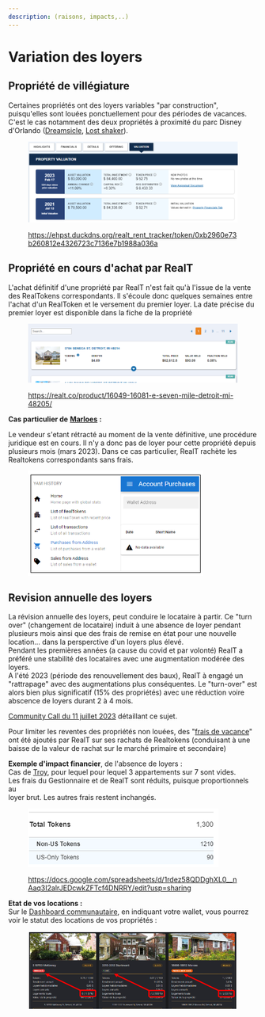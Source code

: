 ```yaml
---
description: (raisons, impacts,..)
---
```


# Variation des loyers

## Propriété de villégiature

Certaines propriétés ont des loyers variables "par construction", puisqu'elles sont louées ponctuellement pour des périodes de vacances. C'est le cas notamment des deux propriétés à proximité du parc Disney d'Orlando ([Dreamsicle](https://realt.co/product/8060-dreamsicle-dr-kissimmee-fl-34747/), [Lost shaker](https://realt.co/product/8065-lost-shaker-ln-kissimmee-fl-34747/)).

<figure><img src="../.gitbook/assets/image (224).png" alt=""><figcaption><p><a href="https://ehpst.duckdns.org/realt_rent_tracker/token/0xb2960e73b260812e4326723c7136e7b1988a036a">https://ehpst.duckdns.org/realt_rent_tracker/token/0xb2960e73b260812e4326723c7136e7b1988a036a</a></p></figcaption></figure>

## Propriété en cours d'achat par RealT

L'achat définitif d'une propriété par RealT n'est fait qu'à l'issue de la vente des RealTokens correspondants. Il s'écoule donc quelques semaines entre l'achat d'un RealToken et le versement du premier loyer. La date précise du premier loyer est disponible dans la fiche de la propriété&#x20;

<figure><img src="../.gitbook/assets/image (225).png" alt=""><figcaption><p><a href="https://realt.co/product/16049-16081-e-seven-mile-detroit-mi-48205/">https://realt.co/product/16049-16081-e-seven-mile-detroit-mi-48205/</a></p></figcaption></figure>

**Cas particulier de** [**Marloes**](https://realt.co/product/1890-marloes-ave-east-cleveland-oh-44112/) **:**&#x20;

Le vendeur s'etant rétracté au moment de la vente définitive, une procédure juridique est en cours. Il n'y a donc pas de loyer pour cette propriété depuis plusieurs mois (mars 2023). Dans ce cas particulier, RealT rachète les Realtokens correspondants sans frais.

<figure><img src="../.gitbook/assets/image (227).png" alt=""><figcaption></figcaption></figure>

## Revision annuelle des loyers

La révision annuelle des loyers, peut conduire le locataire à partir. Ce "turn over" (changement de locataire) induit à une absence de loyer pendant plusieurs mois ainsi que des frais de remise en état pour une nouvelle location... dans la persperctive d'un loyers plus élevé. \
Pendant les premières années (a cause du covid et par volonté) RealT a préféré une stabilité des locataires avec une augmentation modérée des loyers.\
A l'été 2023 (période des renouvellement des baux), RealT à engagé un "rattrapage" avec des augmentations plus conséquentes. Le "turn-over" est alors bien plus significatif (15% des propriétés) avec une réduction voire abscence de loyers durant 2 à 4 mois.

[Community Call du 11 juillet 2023](https://www.youtube.com/watch?v=huHRKAuqhkc\&ab\_channel=RealT) détaillant ce sujet.

Pour limiter les reventes des propriétés non louées, des "[frais de vacance](vendre-ses-realtokens.md)" ont été ajoutés par RealT sur ses rachats de Realtokens (conduisant à une baisse de la valeur de rachat sur le marché primaire et secondaire)

**Exemple d'impact financier**, de l'absence de loyers : \
&#x20;    Cas de [Troy](https://realt.co/product/1115-s-troy-st-chicago-il-60612#tab-title-financials\_tab), pour lequel pour lequel 3 appartements sur 7 sont vides.\
&#x20;    Les frais du Gestionnaire et de RealT sont réduits, puisque proportionnels au\
&#x20;    loyer brut. Les autres frais restent inchangés.

<figure><img src="../.gitbook/assets/image (228).png" alt=""><figcaption><p><a href="https://docs.google.com/spreadsheets/d/1rdez58QDDghXL0__nAaq3I2alrJEDcwkZFTcf4DNRRY/edit?usp=sharing">https://docs.google.com/spreadsheets/d/1rdez58QDDghXL0__nAaq3I2alrJEDcwkZFTcf4DNRRY/edit?usp=sharing</a></p></figcaption></figure>

**Etat de vos locations :** \
Sur le [Dashboard communautaire](https://dashboard.realt.community/), en indiquant votre wallet, vous pourrez voir le statut des locations de vos propriétés :

<figure><img src="../.gitbook/assets/image (1) (1) (1) (1) (1) (1) (1) (1) (1) (1) (1) (1) (1) (1) (1) (1) (1) (1) (1).png" alt=""><figcaption></figcaption></figure>
